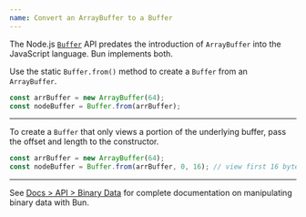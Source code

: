 ```yaml
---
name: Convert an ArrayBuffer to a Buffer
---
```


The Node.js [`Buffer`](https://nodejs.org/api/buffer.html) API predates the introduction of `ArrayBuffer` into the JavaScript language. Bun implements both.

Use the static `Buffer.from()` method to create a `Buffer` from an `ArrayBuffer`.

```ts
const arrBuffer = new ArrayBuffer(64);
const nodeBuffer = Buffer.from(arrBuffer);
```

---

To create a `Buffer` that only views a portion of the underlying buffer, pass the offset and length to the constructor.

```ts
const arrBuffer = new ArrayBuffer(64);
const nodeBuffer = Buffer.from(arrBuffer, 0, 16); // view first 16 bytes
```

---

See [Docs > API > Binary Data](https://bun.com/docs/api/binary-data#conversion) for complete documentation on manipulating binary data with Bun.
